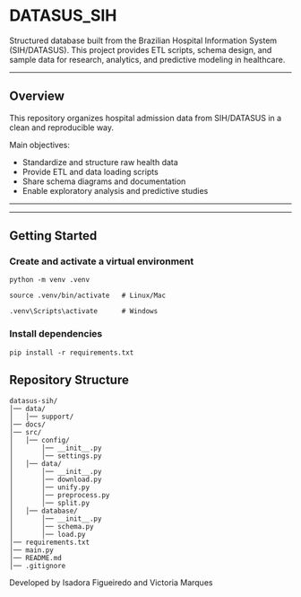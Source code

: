 # DATASUS_SIH

Structured database built from the Brazilian Hospital Information System (SIH/DATASUS). 
This project provides ETL scripts, schema design, and sample data for research, analytics, and predictive modeling in healthcare.

---

## Overview
This repository organizes hospital admission data from SIH/DATASUS in a clean and reproducible way.

Main objectives:
- Standardize and structure raw health data
- Provide ETL and data loading scripts
- Share schema diagrams and documentation
- Enable exploratory analysis and predictive studies

---


---

## Getting Started  

### Create and activate a virtual environment  

```
python -m venv .venv

```

```
source .venv/bin/activate   # Linux/Mac

```

```
.venv\Scripts\activate      # Windows

```
### Install dependencies

```
pip install -r requirements.txt

```


## Repository Structure

```
datasus-sih/
│── data/
│   │── support/
│── docs/
│── src/
│   │── config/
│       │── __init__.py
│       │── settings.py
│   │── data/
│       │── __init__.py
│       │── download.py
│       │── unify.py
│       │── preprocess.py
│       │── split.py
│   │── database/
│       │── __init__.py
│       │── schema.py
│       │── load.py
│── requirements.txt
│── main.py
│── README.md
│── .gitignore
```

Developed by Isadora Figueiredo and Victoria Marques

